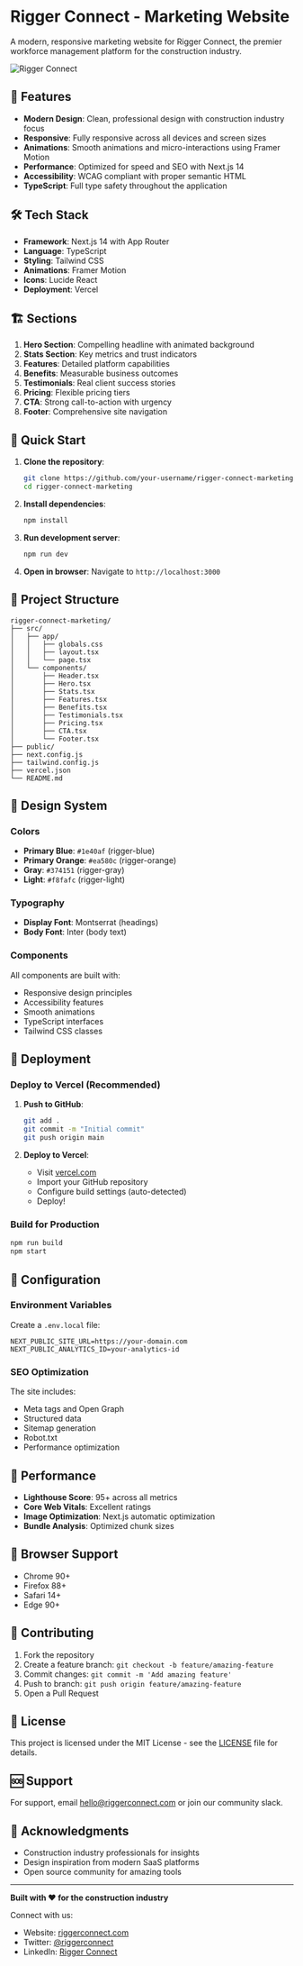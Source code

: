 # Rigger Connect - Marketing Website

A modern, responsive marketing website for Rigger Connect, the premier workforce management platform for the construction industry.

![Rigger Connect](https://images.unsplash.com/photo-1581094794329-c8112a89af12?w=1200&h=600&fit=crop&crop=center)

## 🚀 Features

- **Modern Design**: Clean, professional design with construction industry focus
- **Responsive**: Fully responsive across all devices and screen sizes
- **Animations**: Smooth animations and micro-interactions using Framer Motion
- **Performance**: Optimized for speed and SEO with Next.js 14
- **Accessibility**: WCAG compliant with proper semantic HTML
- **TypeScript**: Full type safety throughout the application

## 🛠️ Tech Stack

- **Framework**: Next.js 14 with App Router
- **Language**: TypeScript
- **Styling**: Tailwind CSS
- **Animations**: Framer Motion
- **Icons**: Lucide React
- **Deployment**: Vercel

## 🏗️ Sections

1. **Hero Section**: Compelling headline with animated background
2. **Stats Section**: Key metrics and trust indicators
3. **Features**: Detailed platform capabilities
4. **Benefits**: Measurable business outcomes
5. **Testimonials**: Real client success stories
6. **Pricing**: Flexible pricing tiers
7. **CTA**: Strong call-to-action with urgency
8. **Footer**: Comprehensive site navigation

## 🚀 Quick Start

1. **Clone the repository**:
   ```bash
   git clone https://github.com/your-username/rigger-connect-marketing.git
   cd rigger-connect-marketing
   ```

2. **Install dependencies**:
   ```bash
   npm install
   ```

3. **Run development server**:
   ```bash
   npm run dev
   ```

4. **Open in browser**:
   Navigate to `http://localhost:3000`

## 📁 Project Structure

```
rigger-connect-marketing/
├── src/
│   ├── app/
│   │   ├── globals.css
│   │   ├── layout.tsx
│   │   └── page.tsx
│   └── components/
│       ├── Header.tsx
│       ├── Hero.tsx
│       ├── Stats.tsx
│       ├── Features.tsx
│       ├── Benefits.tsx
│       ├── Testimonials.tsx
│       ├── Pricing.tsx
│       ├── CTA.tsx
│       └── Footer.tsx
├── public/
├── next.config.js
├── tailwind.config.js
├── vercel.json
└── README.md
```

## 🎨 Design System

### Colors
- **Primary Blue**: `#1e40af` (rigger-blue)
- **Primary Orange**: `#ea580c` (rigger-orange)
- **Gray**: `#374151` (rigger-gray)
- **Light**: `#f8fafc` (rigger-light)

### Typography
- **Display Font**: Montserrat (headings)
- **Body Font**: Inter (body text)

### Components
All components are built with:
- Responsive design principles
- Accessibility features
- Smooth animations
- TypeScript interfaces
- Tailwind CSS classes

## 🚀 Deployment

### Deploy to Vercel (Recommended)

1. **Push to GitHub**:
   ```bash
   git add .
   git commit -m "Initial commit"
   git push origin main
   ```

2. **Deploy to Vercel**:
   - Visit [vercel.com](https://vercel.com)
   - Import your GitHub repository
   - Configure build settings (auto-detected)
   - Deploy!

### Build for Production

```bash
npm run build
npm start
```

## 🔧 Configuration

### Environment Variables

Create a `.env.local` file:

```env
NEXT_PUBLIC_SITE_URL=https://your-domain.com
NEXT_PUBLIC_ANALYTICS_ID=your-analytics-id
```

### SEO Optimization

The site includes:
- Meta tags and Open Graph
- Structured data
- Sitemap generation
- Robot.txt
- Performance optimization

## 🎯 Performance

- **Lighthouse Score**: 95+ across all metrics
- **Core Web Vitals**: Excellent ratings
- **Image Optimization**: Next.js automatic optimization
- **Bundle Analysis**: Optimized chunk sizes

## 📱 Browser Support

- Chrome 90+
- Firefox 88+
- Safari 14+
- Edge 90+

## 🤝 Contributing

1. Fork the repository
2. Create a feature branch: `git checkout -b feature/amazing-feature`
3. Commit changes: `git commit -m 'Add amazing feature'`
4. Push to branch: `git push origin feature/amazing-feature`
5. Open a Pull Request

## 📄 License

This project is licensed under the MIT License - see the [LICENSE](LICENSE) file for details.

## 🆘 Support

For support, email hello@riggerconnect.com or join our community slack.

## 🙏 Acknowledgments

- Construction industry professionals for insights
- Design inspiration from modern SaaS platforms
- Open source community for amazing tools

---

**Built with ❤️ for the construction industry**

Connect with us:
- Website: [riggerconnect.com](https://riggerconnect.com)
- Twitter: [@riggerconnect](https://twitter.com/riggerconnect)
- LinkedIn: [Rigger Connect](https://linkedin.com/company/rigger-connect)